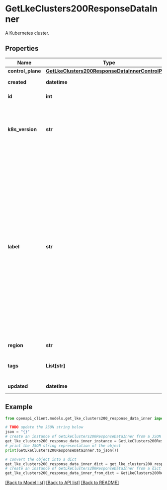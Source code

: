 # GetLkeClusters200ResponseDataInner

A Kubernetes cluster.

## Properties

Name | Type | Description | Notes
------------ | ------------- | ------------- | -------------
**control_plane** | [**GetLkeClusters200ResponseDataInnerControlPlane**](GetLkeClusters200ResponseDataInnerControlPlane.md) |  | [optional] 
**created** | **datetime** | When this Kubernetes cluster was created. | [optional] [readonly] 
**id** | **int** | This Kubernetes cluster&#39;s unique ID. | [optional] [readonly] 
**k8s_version** | **str** | The desired Kubernetes version for this Kubernetes cluster in the format of &amp;lt;major&amp;gt;.&amp;lt;minor&amp;gt;, and the latest supported patch version will be deployed. | [optional] 
**label** | **str** | This Kubernetes cluster&#39;s unique label for display purposes only. Labels have the following constraints:    - UTF-8 characters will be returned by the API using escape sequences of their Unicode code points. For example, the Japanese character _か_ is 3 bytes in UTF-8 (&#x60;0xE382AB&#x60;). Its Unicode code point is 2 bytes (&#x60;0x30AB&#x60;). APIv4 supports this character and the API will return it as the escape sequence using six 1 byte characters which represent 2 bytes of Unicode code point (&#x60;\&quot;\\u30ab\&quot;&#x60;).    - 4 byte UTF-8 characters are not supported.    - If the label is entirely composed of UTF-8 characters, the API response will return the code points using up to 193 1 byte characters. | [optional] 
**region** | **str** | This Kubernetes cluster&#39;s location. | [optional] 
**tags** | **List[str]** | An array of tags applied to the Kubernetes cluster. Tags are for organizational purposes only. | [optional] 
**updated** | **datetime** | When this Kubernetes cluster was updated. | [optional] [readonly] 

## Example

```python
from openapi_client.models.get_lke_clusters200_response_data_inner import GetLkeClusters200ResponseDataInner

# TODO update the JSON string below
json = "{}"
# create an instance of GetLkeClusters200ResponseDataInner from a JSON string
get_lke_clusters200_response_data_inner_instance = GetLkeClusters200ResponseDataInner.from_json(json)
# print the JSON string representation of the object
print(GetLkeClusters200ResponseDataInner.to_json())

# convert the object into a dict
get_lke_clusters200_response_data_inner_dict = get_lke_clusters200_response_data_inner_instance.to_dict()
# create an instance of GetLkeClusters200ResponseDataInner from a dict
get_lke_clusters200_response_data_inner_from_dict = GetLkeClusters200ResponseDataInner.from_dict(get_lke_clusters200_response_data_inner_dict)
```
[[Back to Model list]](../README.md#documentation-for-models) [[Back to API list]](../README.md#documentation-for-api-endpoints) [[Back to README]](../README.md)



